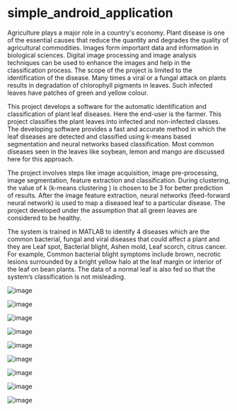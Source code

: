 # simple_android_application
Agriculture plays a major role in a country's economy. Plant disease is one of the essential causes that reduce the quantity and degrades the quality of agricultural commodities. Images form important data and information in biological sciences. Digital image processing and image analysis techniques can be used to enhance the images and help in the classification process. The scope of the project is limited to the identification of the disease. Many times a viral or a fungal attack on plants results in degradation of chlorophyll pigments in leaves. Such infected leaves have patches of green and yellow colour.

This project develops a software for the automatic identification and classification of plant leaf diseases. Here the end-user is the farmer. This project classifies the plant leaves into infected and non-infected classes. The developing software provides a fast and accurate method in which the leaf diseases are detected and classified using k-means based segmentation and neural networks based classification. Most common diseases seen in the leaves like soybean, lemon and mango are discussed here for this approach.

The project involves steps like image acquisition, image pre-processing, image segmentation, feature extraction and classification. During clustering, the value of k (k-means clustering ) is chosen to be 3 for better prediction of results. After the image feature extraction, neural networks (feed-forward neural network) is used to map a diseased leaf to a particular disease. The project developed under the assumption that all green leaves are considered to be healthy.

The system is trained in MATLAB to identify 4 diseases which are the common bacterial, fungal and viral diseases that could affect a plant and they are Leaf spot, Bacterial blight, Ashen mold, Leaf scorch, citrus cancer. For example, Common bacterial blight symptoms include brown, necrotic lesions surrounded by a bright yellow halo at the leaf margin or interior of the leaf on bean plants. The data of a normal leaf is also fed so that the system’s classification is not misleading.

![image](https://github.com/user-attachments/assets/a51b8095-cbc0-4855-be7b-5028591d4ae7)

![image](https://github.com/user-attachments/assets/4b809b81-10f7-495c-9b48-c901aa309bdb)

![image](https://github.com/user-attachments/assets/aab5400c-ec3d-4eb9-9b0f-8b3c6d39cdb5)

![image](https://github.com/user-attachments/assets/2afab11e-5a67-45e7-9358-b85620ce6999)

![image](https://github.com/user-attachments/assets/b96e9958-881b-4568-89e9-8339b82b3d06)

![image](https://github.com/user-attachments/assets/b9a6971b-5d2e-4e3f-959c-b75acb3aaa80)

![image](https://github.com/user-attachments/assets/cd4bf2a7-8ae2-41f1-92d0-03cc4407e2c2)

![image](https://github.com/user-attachments/assets/3009a20b-27c8-4441-860b-913ee59caac5)

![image](https://github.com/user-attachments/assets/84e870fc-14b7-4c23-8eda-19feb7e5ef84)
